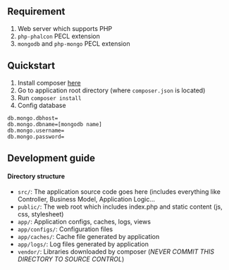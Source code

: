 ## Requirement

1. Web server which supports PHP
2. `php-phalcon` PECL extension
3. `mongodb` and `php-mongo` PECL extension

## Quickstart 

1. Install composer [here](https://getcomposer.org)
2. Go to application root directory (where `composer.json` is located)
3. Run `composer install`
4. Config database 
```
db.mongo.dbhost=
db.mongo.dbname=[mongodb name]
db.mongo.username=
db.mongo.password=
```

## Development guide

#### Directory structure

+ `src/`: The application source code goes here (includes everything like Controller, Business Model, Application Logic...
+ `public/`: The web root which includes index.php and static content (js, css, stylesheet)
+ `app/`: Application configs, caches, logs, views
+ `app/configs/`: Configuration files
+ `app/caches/`: Cache file generated by application
+ `app/logs/`: Log files generated by application
+ `vendor/`: Libraries downloaded by composer (*NEVER COMMIT THIS DIRECTORY TO SOURCE CONTROL*)




